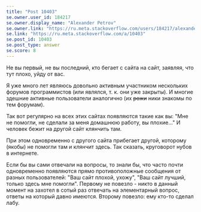 ```yaml
---
title: "Post 10403"
se.owner.user_id: 184217
se.owner.display_name: "Alexander Petrov"
se.owner.link: "https://ru.meta.stackoverflow.com/users/184217/alexander-petrov"
se.link: "https://ru.meta.stackoverflow.com/a/10403"
se.post_id: 10403
se.post_type: answer
se.score: 8
---
```

<p>Не вы первый, не вы последний, кто бегает с сайта на сайт, заявляя, что тут плохо, уйду от вас.</p>

<p>Я уже много лет являюсь довольно активным участником нескольких форумов программистов (или являлся, т. к. они уже закрыты). И многие здешние активные пользователи аналогично (их <strike>рожи</strike> ники знакомы по тем форумам).</p>

<p>Так вот регулярно на всех этих сайтах появляются такие как вы: "Мне не помогли, не сделали за меня домашнюю работу, вы плохие..." И человек бежит на другой сайт клянчить там.</p>

<p>При этом одновременно с другого сайта прибегает другой, которому (якобы) не помогли там и клянчит здесь. Так сказать, круговорот нубов в интернете.</p>

<p>Если бы вы сами отвечали на вопросы, то знали бы, что часто почти одновременно появляются прямо противоположные сообщения от разных пользователей: "Ваш сайт плохой, ухожу", "Ваш сайт лучший, только здесь мне помогли". Первому не повезло - никто в данный момент на захотел в сотый раз отвечать на элементарный вопрос, ответы на который давно имеются. Второму повезло: ему кто-то сделал лабу.</p>
